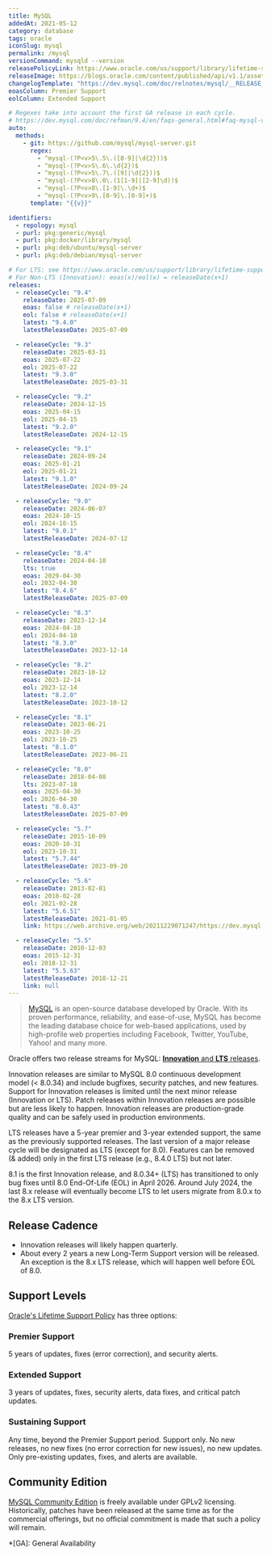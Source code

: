 ```yaml
---
title: MySQL
addedAt: 2021-05-12
category: database
tags: oracle
iconSlug: mysql
permalink: /mysql
versionCommand: mysqld --version
releasePolicyLink: https://www.oracle.com/us/support/library/lifetime-support-technology-069183.pdf
releaseImage: https://blogs.oracle.com/content/published/api/v1.1/assets/CONT32EABEA4FBCC4464BD35F58CEEA2EAFD/Medium?format=jpg&channelToken=32954b2a813146c9b9a4fa99364eba8e
changelogTemplate: "https://dev.mysql.com/doc/relnotes/mysql/__RELEASE_CYCLE__/en/news-{{'__LATEST__'|replace:'.','-'}}.html"
eoasColumn: Premier Support
eolColumn: Extended Support

# Regexes take into account the first GA release in each cycle.
# https://dev.mysql.com/doc/refman/9.4/en/faqs-general.html#faq-mysql-version-ga
auto:
  methods:
    - git: https://github.com/mysql/mysql-server.git
      regex:
        - ^mysql-(?P<v>5\.5\.([8-9]|\d{2}))$
        - ^mysql-(?P<v>5\.6\.\d{2})$
        - ^mysql-(?P<v>5\.7\.([9]|\d{2}))$
        - ^mysql-(?P<v>8\.0\.(1[1-9]|[2-9]\d))$
        - ^mysql-(?P<v>8\.[1-9]\.\d+)$
        - ^mysql-(?P<v>9\.[0-9]\.[0-9]+)$
      template: "{{v}}"

identifiers:
  - repology: mysql
  - purl: pkg:generic/mysql
  - purl: pkg:docker/library/mysql
  - purl: pkg:deb/ubuntu/mysql-server
  - purl: pkg:deb/debian/mysql-server

# For LTS: see https://www.oracle.com/us/support/library/lifetime-support-technology-069183.pdf
# For Non-LTS (Innovation): eoas(x)/eol(x) = releaseDate(x+1)
releases:
  - releaseCycle: "9.4"
    releaseDate: 2025-07-09
    eoas: false # releaseDate(x+1)
    eol: false # releaseDate(x+1)
    latest: "9.4.0"
    latestReleaseDate: 2025-07-09

  - releaseCycle: "9.3"
    releaseDate: 2025-03-31
    eoas: 2025-07-22
    eol: 2025-07-22
    latest: "9.3.0"
    latestReleaseDate: 2025-03-31

  - releaseCycle: "9.2"
    releaseDate: 2024-12-15
    eoas: 2025-04-15
    eol: 2025-04-15
    latest: "9.2.0"
    latestReleaseDate: 2024-12-15

  - releaseCycle: "9.1"
    releaseDate: 2024-09-24
    eoas: 2025-01-21
    eol: 2025-01-21
    latest: "9.1.0"
    latestReleaseDate: 2024-09-24

  - releaseCycle: "9.0"
    releaseDate: 2024-06-07
    eoas: 2024-10-15
    eol: 2024-10-15
    latest: "9.0.1"
    latestReleaseDate: 2024-07-12

  - releaseCycle: "8.4"
    releaseDate: 2024-04-10
    lts: true
    eoas: 2029-04-30
    eol: 2032-04-30
    latest: "8.4.6"
    latestReleaseDate: 2025-07-09

  - releaseCycle: "8.3"
    releaseDate: 2023-12-14
    eoas: 2024-04-10
    eol: 2024-04-10
    latest: "8.3.0"
    latestReleaseDate: 2023-12-14

  - releaseCycle: "8.2"
    releaseDate: 2023-10-12
    eoas: 2023-12-14
    eol: 2023-12-14
    latest: "8.2.0"
    latestReleaseDate: 2023-10-12

  - releaseCycle: "8.1"
    releaseDate: 2023-06-21
    eoas: 2023-10-25
    eol: 2023-10-25
    latest: "8.1.0"
    latestReleaseDate: 2023-06-21

  - releaseCycle: "8.0"
    releaseDate: 2018-04-08
    lts: 2023-07-18
    eoas: 2025-04-30
    eol: 2026-04-30
    latest: "8.0.43"
    latestReleaseDate: 2025-07-09

  - releaseCycle: "5.7"
    releaseDate: 2015-10-09
    eoas: 2020-10-31
    eol: 2023-10-31
    latest: "5.7.44"
    latestReleaseDate: 2023-09-20

  - releaseCycle: "5.6"
    releaseDate: 2013-02-01
    eoas: 2018-02-28
    eol: 2021-02-28
    latest: "5.6.51"
    latestReleaseDate: 2021-01-05
    link: https://web.archive.org/web/20211229071247/https://dev.mysql.com/doc/relnotes/mysql/5.6/en/news-5-6-51.html

  - releaseCycle: "5.5"
    releaseDate: 2010-12-03
    eoas: 2015-12-31
    eol: 2018-12-31
    latest: "5.5.63"
    latestReleaseDate: 2018-12-21
    link: null
---
```


> [MySQL](https://www.mysql.com/about/) is an open-source database developed by Oracle. With its
> proven performance, reliability, and ease-of-use, MySQL has become the leading database choice for
> web-based applications, used by high-profile web properties including Facebook, Twitter, YouTube,
> Yahoo! and many more.

Oracle offers two release streams for MySQL:
[**Innovation** and **LTS** releases](https://blogs.oracle.com/mysql/post/introducing-mysql-innovation-and-longterm-support-lts-versions).

Innovation releases are similar to MySQL 8.0 continuous development model (< 8.0.34) and include bugfixes,
security patches, and new features. Support for Innovation releases is limited until the next minor release
(Innovation or LTS). Patch releases within Innovation releases are possible but are less likely to happen.
Innovation releases are production-grade quality and can be safely used in production environments.

LTS releases have a 5-year premier and 3-year extended support, the same as the previously supported releases.
The last version of a major release cycle will be designated as LTS (except for 8.0).
Features can be removed (& added) only in the first LTS release (e.g., 8.4.0 LTS) but not later.

8.1 is the first Innovation release,
and 8.0.34+ (LTS) has transitioned to only bug fixes until 8.0 End-Of-Life (EOL)
in April 2026. Around July 2024, the last 8.x release will eventually become LTS to
let users migrate from 8.0.x to the 8.x LTS version.

## Release Cadence

- Innovation releases will likely happen quarterly.
- About every 2 years a new Long-Term Support version will be released.
  An exception is the 8.x LTS release, which will happen well before EOL of 8.0.

## Support Levels

[Oracle's Lifetime Support Policy](https://www.mysql.com/support/) has three options:

### Premier Support

5 years of updates, fixes (error correction), and security alerts.

### Extended Support

3 years of updates, fixes, security alerts, data fixes, and critical patch updates.

### Sustaining Support

Any time, beyond the Premier Support period. Support only. No new releases, no new fixes (no error
correction for new issues), no new updates. Only pre-existing updates, fixes, and alerts are
available.

## Community Edition

[MySQL Community Edition](https://www.mysql.com/products/community/) is freely available under GPLv2
licensing. Historically, patches have been released at the same time as for the commercial
offerings, but no official commitment is made that such a policy will remain.

*[GA]: General Availability
